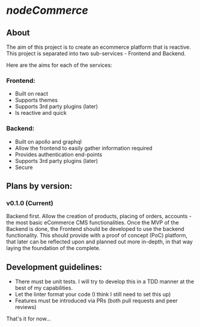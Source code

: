 # _nodeCommerce_

## About

The aim of this project is to create an ecommerce platform that is reactive. This project is separated into two sub-services - Frontend and Backend.

Here are the aims for each of the services:

### Frontend:

- Built on react
- Supports themes
- Supports 3rd party plugins (later)
- Is reactive and quick

### Backend:

- Built on apollo and graphql
- Allow the frontend to easily gather information required
- Provides authentication end-points
- Supports 3rd party plugins (later)
- Secure

## Plans by version:

### v0.1.0 (Current)

Backend first. Allow the creation of products, placing of orders, accounts - the most basic eCommerce CMS functionalities.
Once the MVP of the Backend is done, the Frontend should be developed to use the backend functionality. This should provide with a proof of concept (PoC) platform, that later can be reflected upon and planned out more in-depth, in that way laying the foundation of the complete.

## Development guidelines:

- There must be unit tests. I will try to develop this in a TDD manner at the best of my capabilities.
- Let the linter format your code (I think I still need to set this up)
- Features must be introduced via PRs (both pull requests and peer reviews)

That's it for now...
